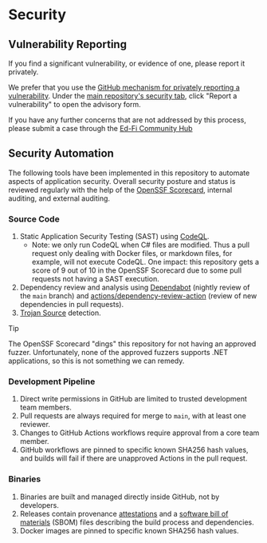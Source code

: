 # Security

## Vulnerability Reporting

If you find a significant vulnerability, or evidence of one, please report it
privately.

We prefer that you use the [GitHub mechanism for privately reporting a
vulnerability](https://docs.github.com/en/code-security/security-advisories/guidance-on-reporting-and-writing/privately-reporting-a-security-vulnerability#privately-reporting-a-security-vulnerability).
Under the [main repository's security
tab](https://github.com/Ed-Fi-Alliance-OSS/security), click "Report a
vulnerability" to open the advisory form.

If you have any further concerns that are not addressed by this process, please
submit a case through the [Ed-Fi Community Hub](https://success.ed-fi.org)

## Security Automation

The following tools have been implemented in this repository to automate aspects
of application security. Overall security posture and status is reviewed
regularly with the help of the [OpenSSF
Scorecard](https://securityscorecards.dev/), internal auditing, and external
auditing.

### Source Code

1. Static Application Security Testing (SAST) using
   [CodeQL](https://codeql.github.com/).
   * Note: we only run CodeQL when C# files are modified. Thus a pull request
     only dealing with Docker files, or markdown files, for example, will not
     execute CodeQL. One impact: this repository gets a score of 9 out of 10 in
     the OpenSSF Scorecard due to some pull requests not having a SAST
     execution.
2. Dependency review and analysis using
   [Dependabot](https://docs.github.com/en/code-security/dependabot/working-with-dependabot)
   (nightly review of the `main` branch) and
   [actions/dependency-review-action](https://github.com/actions/dependency-review-action)
   (review of new dependencies in pull requests).
3. [Trojan
   Source](https://www.malwarebytes.com/blog/news/2021/11/trojan-source-hiding-malicious-code-in-plain-sight)
   detection.

> [!TIP]
> The OpenSSF Scorecard "dings" this repository for not having an
> approved fuzzer. Unfortunately, none of the approved fuzzers supports .NET
> applications, so this is not something we can remedy.

### Development Pipeline

1. Direct write permissions in GitHub are limited to trusted development team
   members.
2. Pull requests are always required for merge to `main`, with at least one
   reviewer.
3. Changes to GitHub Actions workflows require approval from a core team member.
4. GitHub workflows are pinned to specific known SHA256 hash values, and builds
   will fail if there are unapproved Actions in the pull request.

### Binaries

1. Binaries are built and managed directly inside GitHub, not by developers.
2. Releases contain provenance
   [attestations](https://slsa.dev/attestation-model) and a [software bill of
   materials](https://www.cisa.gov/sbom) (SBOM) files describing the build
   process and dependencies.
3. Docker images are pinned to specific known SHA256 hash values.
